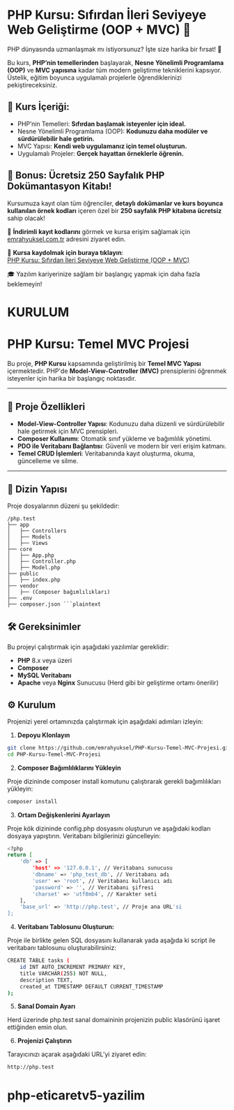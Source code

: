# PHP Kursu: Sıfırdan İleri Seviyeye Web Geliştirme (OOP + MVC) 🚀

PHP dünyasında uzmanlaşmak mı istiyorsunuz? İşte size harika bir fırsat! 🌟

Bu kurs, **PHP’nin temellerinden** başlayarak, **Nesne Yönelimli Programlama (OOP)** ve **MVC yapısına** kadar tüm modern geliştirme tekniklerini kapsıyor. Üstelik, eğitim boyunca uygulamalı projelerle öğrendiklerinizi pekiştireceksiniz.

## 🎯 Kurs İçeriği:

- PHP’nin Temelleri: **Sıfırdan başlamak isteyenler için ideal.**
- Nesne Yönelimli Programlama (OOP): **Kodunuzu daha modüler ve sürdürülebilir hale getirin.**
- MVC Yapısı: **Kendi web uygulamanız için temel oluşturun.**
- Uygulamalı Projeler: **Gerçek hayattan örneklerle öğrenin.**

## 📘 Bonus: Ücretsiz 250 Sayfalık PHP Dokümantasyon Kitabı!

Kursumuza kayıt olan tüm öğrenciler, **detaylı dokümanlar ve kurs boyunca kullanılan örnek kodları** içeren özel bir **250 sayfalık PHP kitabına ücretsiz** sahip olacak!

📌 **İndirimli kayıt kodlarını** görmek ve kursa erişim sağlamak için [emrahyuksel.com.tr](https://emrahyuksel.com.tr) adresini ziyaret edin. 

🔗 **Kursa kaydolmak için buraya tıklayın**:  
[PHP Kursu: Sıfırdan İleri Seviyeye Web Geliştirme (OOP + MVC)](https://www.udemy.com/course/sifirdan-ileri-seviye-web-programlama-html-php-pdo-mysql/?referralCode=57C2FC2F2B3FA58ED9BB)

🎓 Yazılım kariyerinize sağlam bir başlangıç yapmak için daha fazla beklemeyin! 

# KURULUM

# PHP Kursu: Temel MVC Projesi

Bu proje, **PHP Kursu** kapsamında geliştirilmiş bir **Temel MVC Yapısı** içermektedir. PHP'de **Model-View-Controller (MVC)** prensiplerini öğrenmek isteyenler için harika bir başlangıç noktasıdır.

---

## 🚀 Proje Özellikleri

- **Model-View-Controller Yapısı**: Kodunuzu daha düzenli ve sürdürülebilir hale getirmek için MVC prensipleri.
- **Composer Kullanımı**: Otomatik sınıf yükleme ve bağımlılık yönetimi.
- **PDO ile Veritabanı Bağlantısı**: Güvenli ve modern bir veri erişim katmanı.
- **Temel CRUD İşlemleri**: Veritabanında kayıt oluşturma, okuma, güncelleme ve silme.

---

## 📁 Dizin Yapısı

Proje dosyalarının düzeni şu şekildedir:

```plaintext
/php.test
├── app
│   ├── Controllers
│   ├── Models
│   ├── Views
├── core
│   ├── App.php
│   ├── Controller.php
│   ├── Model.php
├── public
│   ├── index.php
├── vendor
│   ├── (Composer bağımlılıkları)
├── .env
├── composer.json ```plaintext
```
## 🛠️ Gereksinimler

Bu projeyi çalıştırmak için aşağıdaki yazılımlar gereklidir:

- **PHP** 8.x veya üzeri
- **Composer**
- **MySQL Veritabanı**
- **Apache** veya **Nginx** Sunucusu (Herd gibi bir geliştirme ortamı önerilir)

## ⚙️ Kurulum

Projenizi yerel ortamınızda çalıştırmak için aşağıdaki adımları izleyin:

1. **Depoyu Klonlayın**

```bash
git clone https://github.com/emrahyuksel/PHP-Kursu-Temel-MVC-Projesi.git
cd PHP-Kursu-Temel-MVC-Projesi
```

2.	**Composer Bağımlılıklarını Yükleyin**

Proje dizininde composer install komutunu çalıştırarak gerekli bağımlılıkları yükleyin:

```bash
composer install
```

3.	**Ortam Değişkenlerini Ayarlayın**

Proje kök dizininde config.php dosyasını oluşturun ve aşağıdaki kodları dosyaya yapıştırın. Veritabanı bilgilerinizi güncelleyin:

```bash
<?php
return [
    'db' => [
        'host' => '127.0.0.1', // Veritabanı sunucusu
        'dbname' => 'php_test_db', // Veritabanı adı
        'user' => 'root', // Veritabanı kullanıcı adı
        'password' => '', // Veritabanı şifresi
        'charset' => 'utf8mb4', // Karakter seti
    ],
    'base_url' => 'http://php.test', // Proje ana URL'si
];
```

4.	**Veritabanı Tablosunu Oluşturun:**

Proje ile birlikte gelen SQL dosyasını kullanarak yada aşağıda ki script ile veritabanı tablosunu oluşturabilirsiniz:

```bash
CREATE TABLE tasks (
    id INT AUTO_INCREMENT PRIMARY KEY,
    title VARCHAR(255) NOT NULL,
    description TEXT,
    created_at TIMESTAMP DEFAULT CURRENT_TIMESTAMP
);
```
	
5.	**Sanal Domain Ayarı**

Herd üzerinde php.test sanal domaininin projenizin public klasörünü işaret ettiğinden emin olun.

6.	**Projenizi Çalıştırın**

Tarayıcınızı açarak aşağıdaki URL’yi ziyaret edin:

```bash
http://php.test
```
# php-eticaretv5-yazilim
